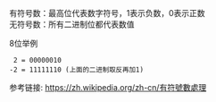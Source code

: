 有符号数：最高位代表数字符号，1表示负数，0表示正数  
无符号数：所有二进制位都代表数值  

8位举例  
```
 2 = 00000010
-2 = 11111110 (上面的二进制取反再加1)
```


参考链接: https://zh.wikipedia.org/zh-cn/有符號數處理  
